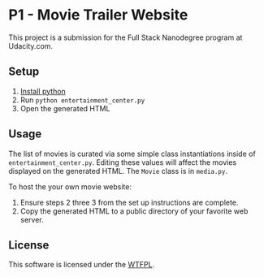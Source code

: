 # P1 - Movie Trailer Website

This project is a submission for the Full Stack Nanodegree program at Udacity.com.

## Setup

1. [Install python](https://www.python.org/downloads/) 
2. Run `python entertainment_center.py`
3. Open the generated HTML

## Usage

The list of movies is curated via some simple class instantiations inside of `entertainment_center.py`. Editing these values will affect the movies displayed on the generated HTML. The `Movie` class is in `media.py`.

To host the your own movie website: 

1. Ensure steps 2 three 3 from the set up instructions are complete.
2. Copy the generated HTML to a public directory of your favorite web server.

## License

This software is licensed under the [WTFPL](http://www.wtfpl.net/txt/copying/).